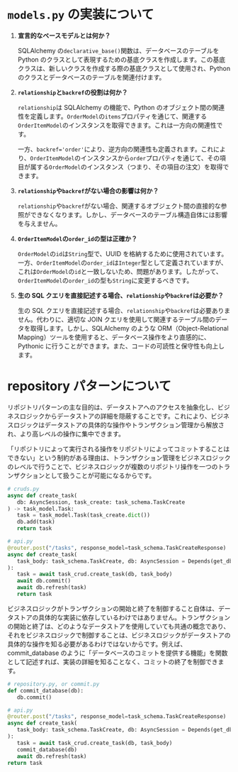# `models.py` の実装について

1. **宣言的なベースモデルとは何か？**

   SQLAlchemy の`declarative_base()`関数は、データベースのテーブルを Python のクラスとして表現するための基底クラスを作成します。この基底クラスは、新しいクラスを作成する際の基底クラスとして使用され、Python のクラスとデータベースのテーブルを関連付けます。

2. **`relationship`と`backref`の役割は何か？**

   `relationship`は SQLAlchemy の機能で、Python のオブジェクト間の関連性を定義します。`OrderModel`の`items`プロパティを通じて、関連する`OrderItemModel`のインスタンスを取得できます。これは一方向の関連性です。

   一方、`backref='order'`により、逆方向の関連性も定義されます。これにより、`OrderItemModel`のインスタンスから`order`プロパティを通じて、その項目が属する`OrderModel`のインスタンス（つまり、その項目の注文）を取得できます。

3. **`relationship`や`backref`がない場合の影響は何か？**

   `relationship`や`backref`がない場合、関連するオブジェクト間の直接的な参照ができなくなります。しかし、データベースのテーブル構造自体には影響を与えません。

4. **`OrderItemModel`の`order_id`の型は正確か？**

   `OrderModel`の`id`は`String`型で、UUID を格納するために使用されています。一方、`OrderItemModel`の`order_id`は`Integer`型として定義されていますが、これは`OrderModel`の`id`と一致しないため、問題があります。したがって、`OrderItemModel`の`order_id`の型も`String`に変更するべきです。

5. **生の SQL クエリを直接記述する場合、`relationship`や`backref`は必要か？**

   生の SQL クエリを直接記述する場合、`relationship`や`backref`は必要ありません。代わりに、適切な JOIN クエリを使用して関連するテーブル間のデータを取得します。しかし、SQLAlchemy のような ORM（Object-Relational Mapping）ツールを使用すると、データベース操作をより直感的に、Pythonic に行うことができます。また、コードの可読性と保守性も向上します。

# repository パターンについて

リポジトリパターンの主な目的は、データストアへのアクセスを抽象化し、ビジネスロジックからデータストアの詳細を隠蔽することです。これにより、ビジネスロジックはデータストアの具体的な操作やトランザクション管理から解放され、より高レベルの操作に集中できます。

「リポジトリによって実行される操作をリポジトリによってコミットすることはできない」という制約がある理由は、トランザクション管理をビジネスロジックのレベルで行うことで、ビジネスロジックが複数のリポジトリ操作を一つのトランザクションとして扱うことが可能になるからです。

```py
# cruds.py
async def create_task(
   db: AsyncSession, task_create: task_schema.TaskCreate
) -> task_model.Task:
   task = task_model.Task(task_create.dict())
   db.add(task)
   return task

# api.py
@router.post("/tasks", response_model=task_schema.TaskCreateResponse)
async def create_task(
   task_body: task_schema.TaskCreate, db: AsyncSession = Depends(get_db)
):
   task = await task_crud.create_task(db, task_body)
   await db.commit()
   await db.refresh(task)
   return task
```

ビジネスロジックがトランザクションの開始と終了を制御すること自体は、データストアの具体的な実装に依存しているわけではありません。トランザクションの開始と終了は、どのようなデータストアを使用していても共通の概念であり、それをビジネスロジックで制御することは、ビジネスロジックがデータストアの具体的な操作を知る必要があるわけではないからです。例えば、commit_database のように「データベースのコミットを提供する機能」を関数として記述すれば、実装の詳細を知ることなく、コミットの終了を制御できます。

```py
# repository.py, or commit.py
def commit_database(db):
   db.commit()

# api.py
@router.post("/tasks", response_model=task_schema.TaskCreateResponse)
async def create_task(
   task_body: task_schema.TaskCreate, db: AsyncSession = Depends(get_db)
):
   task = await task_crud.create_task(db, task_body)
   commit_database(db)
   await db.refresh(task)
return task
```
